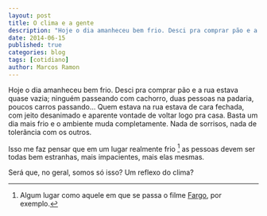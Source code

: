 ```yaml
---
layout: post
title: O clima e a gente
description: "Hoje o dia amanheceu bem frio. Desci pra comprar pão e a rua estava quase vazia; ninguém passeando com cachorro, duas pessoas na padaria, poucos carros passando..."
date: 2014-06-15
published: true
categories: blog
tags: [cotidiano]
author: Marcos Ramon
---
```


Hoje o dia amanheceu bem frio. Desci pra comprar pão e a rua estava quase vazia; ninguém passeando com cachorro, duas pessoas na padaria, poucos carros passando... Quem estava na rua estava de cara fechada, com jeito desanimado e aparente vontade de voltar logo pra casa. Basta um dia mais frio e o ambiente muda completamente. Nada de sorrisos, nada de tolerância com os outros.
    
Isso me faz pensar que em um lugar realmente frio [^1] as pessoas devem ser todas bem estranhas, mais impacientes, mais elas mesmas.
    
Será que, no geral, somos só isso? Um reflexo do clima?  
    
[^1]: Algum lugar como aquele em que se passa o filme [Fargo](http://www.imdb.com/title/tt0116282/), por exemplo.

